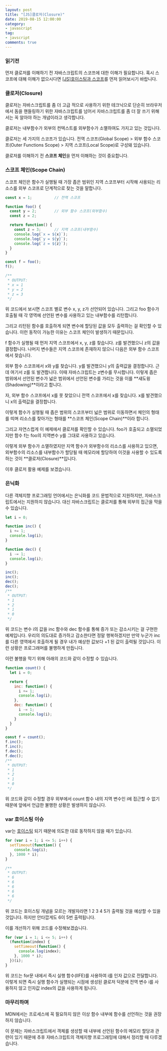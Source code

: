 ```yaml
---
layout: post
title: "[JS]클로저(Closure)"
date: 2019-08-15 12:00:00
category:
- javascript
tag:
- javscript
comments: true
---
```

### 읽기전
먼저 클로저를 이해하기 전 자바스크립트의 스코프에 대한 이해가 필요합니다. 혹시 스코프에 대해 이해가 없으시다면 [[JS]호이스팅과 스코프](https://dc7303.github.io/javascript/2019/08/14/jsScope.html)를 먼저 읽어보시기 바랍니다.

### 클로저(Closure)
클로저는 자바스크립트를 좀 더 고급 적으로 사용하기 위한 테크닉으로 단순히 브라우저에서 돔을 핸들링하기 위한 자바스크립트를 넘어서 자바스크립트를 좀 더 잘 쓰기 위해서는 꼭 알아야 하는 개념이라고 생각합니다.


클로저는 내부함수가 외부의 컨텍스트를 외부함수가 소멸하여도 가지고 있는 것입니다.

클로저는 세 가지의 스코프가 있습니다. 전역 스코프(Global Scope) > 외부 함수 스코프(Outer Functions Scope) > 지역 스코프(Local Scope)로 구성돼 있습니다.

클로저를 이해하기 전 **스코프 체인**을 먼저 이해하는 것이 중요합니다.

### 스코프 체인(Scope Chain)
스코프 체인은 함수가 실행될 때 가장 좁은 범위인 지역 스코프부터 시작해 사용되는 리소스를 외부 스코프로 단계적으로 찾는 것을 말합니다.

```js
const x = 1;          // 전역 스코프

function foo() {
  const y = 2;        // 외부 함수 스코프(외부함수)
  const z = 2;

  return function() {
    const z = 3;      // 지역 스코프(내부함수)
    console.log(`x = ${x}`);
    console.log(`y = ${y}`);
    console.log(`z = ${z}`);
  }
}

const f = foo();
f();

/**
 * OUTPUT:
 * x = 1
 * y = 2
 * z = 3
 */
```

위 코드에서 보시면 스코프 별로 변수 x, y, z가 선언되어 있습니다. 그리고 foo 함수가 호출될 때 각 영역에 선언된 변수를 사용하고 있는 내부함수를 리턴합니다.

그리고 리턴된 함수를 호출하게 되면 변수에 할당된 값을 모두 출력하는 걸 확인할 수 있습니다. 이런 동작이 가능한 이유는 스코프 체인이 발생하기 때문입니다.

f 함수가 실행될 때 먼저 지역 스코프에서 x, y, z를 찾습니다. z를 발견했으니 z의 값을 결정합니다. 나머지 변수들은 지역 스코프에 존재하지 않으니 다음은 외부 함수 스코프에서 찾습니다.

외부 함수 스코프에서 x와 y를 찾습니다. y를 발견했으니 y의 출력값을 결정합니다. 근데 여기서 z를 또 발견합니다. 이때 자바스크립트는 z변수를 무시합니다. 이렇게 좁은 범위에서 선언된 변수가 넓은 범위에서 선언된 변수를 가리는 것을 이를 **섀도윙(Shadowing)**이라고 합니다.

자, 외부 함수 스코프에서 x를 못 찾았으니 전역 스코프에서 x를 찾습니다. x를 발견했으니 x의 출력값을 결정합니다. 

이렇게 함수가 실행될 때 좁은 범위의 스코프부터 넓은 범위로 이동하면서 체인의 형태를 띠며 리소스를 찾아가는 형태를 **스코프 체인(Scope Chain)**이라 합니다.

그리고 자연스럽게 이 예제에서 클로저를 확인할 수 있습니다. foo가 호출되고 소멸되었지만 함수 f는 foo의 지역변수 y를 그대로 사용하고 있습니다.

이렇게 외부 함수가 소멸하였지만 지역 함수가 외부함수의 리소스를 사용하고 있으면, 외부함수의 리소스를 내부함수가 할당될 때 메모리에 할당하여 이것을 사용할 수 있도록 하는 것이 **클로저(Closure)**입니다.

이후 클로저 활용 예제를 보겠습니다.

### 은닉화
다른 객체지향 프로그래밍 언어에서는 은닉화를 코드 문법적으로 지원하지만, 자바스크립트에서는 지원하지 않습니다. 대신 자바스크립트는 클로저를 통해 외부의 접근을 막을 수 있습니다.

```js
let i = 0;

function inc() {
  i += 1;
  console.log(i);
}

function dec() {
  i -= 1;
  console.log(i);
}

inc();
inc();
dec();
dec();
/**
 * OUTPUT:
 * 1
 * 2
 * 1
 * 0
 */
```

위 코드는 변수 i의 값을 inc 함수와 dec 함수를 통해 증가 또는 감소시키는 걸 구현한 예제입니다. 우리의 의도대로 증가하고 감소한다면 정말 행복하겠지만 만약 누군가 inc를 다른 영역에서 호출하게 될 경우 내가 예상한 값보다 +1 된 값이 출력될 것입니다. 이런 상황은 프로그래머를 불행하게 만듭니다.

이런 불행을 막기 위해 아래의 코드와 같이 수정할 수 있습니다.

```js
function count() {
  let i = 0;

  return {
    inc: function() {
      i += 1;
      console.log(i);
    },
    dec: function() {
      i -= 1;
      console.log(i);
    }
  }
}

const f = count();
f.inc();
f.inc();
f.dec();
f.dec();
/**
 * OUTPUT:
 * 1
 * 2
 * 1
 * 0
 */
```

위 코드와 같이 수정할 경우 외부에서 count 함수 내의 지역 변수인 i에 접근할 수 없기 때문에 앞에서 언급한 불행한 상황은 발생하지 않습니다.


### var 호이스팅 이슈
var는 [호이스팅](https://dc7303.github.io/javascript/2019/08/14/jsScope.html) 되기 때문에 의도한 대로 동작하지 않을 때가 있습니다.

```js
for (var i = 1; i <= 5; i++) {
  setTimeout(function() {
    console.log(i);
  }, 1000 * i);
}

/**
 * OUTPUT:
 * 6
 * 6
 * 6
 * 6
 * 6
 */
```

위 코드는 호이스팅 개념을 모르는 개발자라면 1 2 3 4 5가 출력될 것을 예상할 수 있을 것입니다. 하지만 안타깝게도 6이 5번 출력됩니다.

이를 개선하기 위해 코드를 수정해보겠습니다.

```js
for (var i = 1; i <= 5; i++) {
  (function(index) {
    setTimeout(function() {
      console.log(index);
    }, 1000 * i);
  })(i);
}
```

위 코드는 for문 내에서 즉시 실행 함수(IIFE)를 사용하여 i를 인자 값으로 전달합니다. 이렇게 되면 즉시 실행 함수가 실행되는 시점에 생성된 클로저 덕분에 전역 변수 i를 사용하지 않고 인자값 index의 값을 사용하게 됩니다.

### 마무리하며
MDN에서는 프로세스에 꼭 필요하지 않은 이상 함수 내부에 함수를 선언하는 것을 권장하지 않습니다. 

이 문제는 자바스크립트에서 객체를 생성할 때 내부에 선언된 함수의 메모리 할당과 관련이 있기 때문에 추후 자바스크립트의 객체지향 프로그래밍에 대해서 정리할 때 다루겠습니다.
